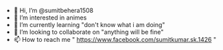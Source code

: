 - 👋 Hi, I’m @sumitbehera1508
- 👀 I’m interested in animes
- 🌱 I’m currently learning "don't know what i am doing"
- 💞️ I’m looking to collaborate on "anything will be fine"
- 📫 How to reach me " https://www.facebook.com/sumitkumar.sk.1426 "

<!---
sumitbehera1508/sumitbehera1508 is a ✨ special ✨ repository because its `README.md` (this file) appears on your GitHub profile.
You can click the Preview link to take a look at your changes.
--->
